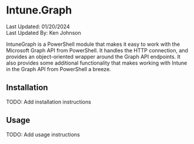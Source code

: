 # Intune.Graph
Last Updated: 01/20/2024 <br/>
Last Updated By: Ken Johnson <br/>

IntuneGraph is a PowerShell module that makes it easy to work with the Microsoft Graph API from PowerShell. It handles the HTTP connection, and provides an object-oriented wrapper around the Graph API endpoints. It also provides some additional functionality that makes working with Intune in the Graph API from PowerShell a breeze.

## Installation
TODO: Add installation instructions

## Usage
TODO: Add usage instructions
